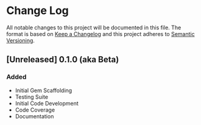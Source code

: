 # Change Log
All notable changes to this project will be documented in this file.
The format is based on [Keep a Changelog](http://keepachangelog.com/)
and this project adheres to [Semantic Versioning](http://semver.org/).

## [Unreleased] 0.1.0 (aka Beta)
### Added
- Initial Gem Scaffolding
- Testing Suite
- Initial Code Development
- Code Coverage
- Documentation 